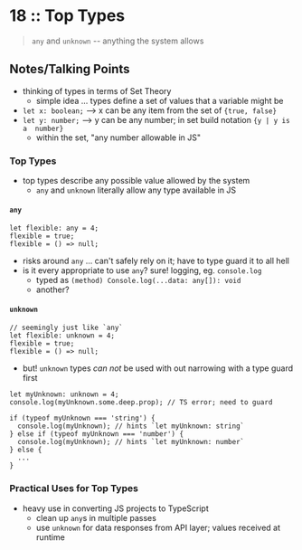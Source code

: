 # 18 :: Top Types

> `any` and `unknown` -- anything the system allows

## Notes/Talking Points

* thinking of types in terms of Set Theory
  * simple idea ... types define a set of values that a variable might be
* `let x: boolean;` --> x can be any item from the set of `{true, false}`
* `let y: number;` --> y can be any number; in set build notation `{y | y is a  number}`
  * within the set, "any number allowable in JS"

### Top Types

* top types describe any possible value allowed by the system
  * `any` and `unknown` literally allow any type available in JS

#### `any`

```
let flexible: any = 4;
flexible = true;
flexible = () => null;
```

* risks around `any` ... can't safely rely on it; have to type guard it to all hell
* is it every appropriate to use `any`? sure! logging, eg. `console.log`
  * typed as `(method) Console.log(...data: any[]): void`
  * another?

#### `unknown`

```
// seemingly just like `any`
let flexible: unknown = 4;
flexible = true;
flexible = () => null;
```

* but! `unknown` types *can not* be used with out narrowing with a type guard first

```
let myUnknown: unknown = 4;
console.log(myUnknown.some.deep.prop); // TS error; need to guard

if (typeof myUnknown === 'string') {
  console.log(myUnknown); // hints `let myUnknown: string`
} else if (typeof myUnknown === 'number') {
  console.log(myUnknown); // hints `let myUnknown: number`
} else {
  ...
}
```

### Practical Uses for Top Types

* heavy use in converting JS projects to TypeScript
  * clean up `any`s in multiple passes
  * use `unknown` for data responses from API layer; values received at runtime
